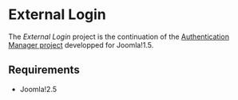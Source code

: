 External Login
===============

The *External Login* project is the continuation of the [Authentication Manager project](joomlacode.org/gf/project/auth_manager/ "Authentication Manager") developped for Joomla!1.5.

Requirements
------------

* Joomla!2.5

